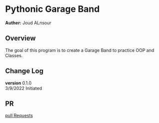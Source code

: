 # Pythonic Garage Band
**Auther:** Joud ALnsour
## Overview 
The goal of this program is to create a Garage Band to practice OOP and Classes.
## Change Log
**version** 0.1.0  <br>
3/9/2022 Initiated
## PR
 [pull Requests](https://github.com/joud-alnsour/pythonic-garage-band/pull/1)